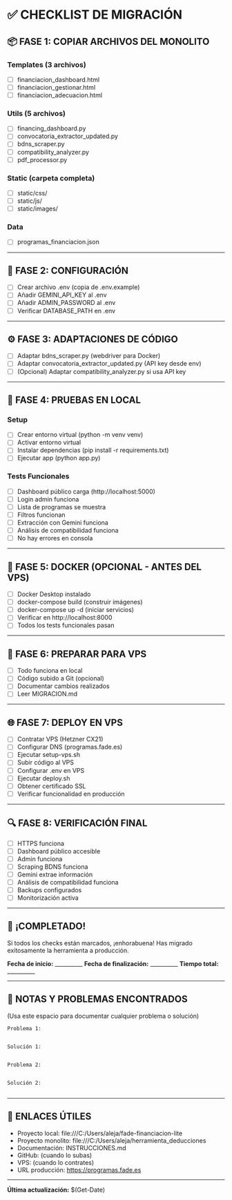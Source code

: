 # ✅ CHECKLIST DE MIGRACIÓN

## 📦 FASE 1: COPIAR ARCHIVOS DEL MONOLITO

### Templates (3 archivos)
- [ ] financiacion_dashboard.html
- [ ] financiacion_gestionar.html  
- [ ] financiacion_adecuacion.html

### Utils (5 archivos)
- [ ] financing_dashboard.py
- [ ] convocatoria_extractor_updated.py
- [ ] bdns_scraper.py
- [ ] compatibility_analyzer.py
- [ ] pdf_processor.py

### Static (carpeta completa)
- [ ] static/css/
- [ ] static/js/
- [ ] static/images/

### Data
- [ ] programas_financiacion.json

---

## 🔧 FASE 2: CONFIGURACIÓN

- [ ] Crear archivo .env (copia de .env.example)
- [ ] Añadir GEMINI_API_KEY al .env
- [ ] Añadir ADMIN_PASSWORD al .env
- [ ] Verificar DATABASE_PATH en .env

---

## ⚙️ FASE 3: ADAPTACIONES DE CÓDIGO

- [ ] Adaptar bdns_scraper.py (webdriver para Docker)
- [ ] Adaptar convocatoria_extractor_updated.py (API key desde env)
- [ ] (Opcional) Adaptar compatibility_analyzer.py si usa API key

---

## 🧪 FASE 4: PRUEBAS EN LOCAL

### Setup
- [ ] Crear entorno virtual (python -m venv venv)
- [ ] Activar entorno virtual
- [ ] Instalar dependencias (pip install -r requirements.txt)
- [ ] Ejecutar app (python app.py)

### Tests Funcionales
- [ ] Dashboard público carga (http://localhost:5000)
- [ ] Login admin funciona
- [ ] Lista de programas se muestra
- [ ] Filtros funcionan
- [ ] Extracción con Gemini funciona
- [ ] Análisis de compatibilidad funciona
- [ ] No hay errores en consola

---

## 🐳 FASE 5: DOCKER (OPCIONAL - ANTES DEL VPS)

- [ ] Docker Desktop instalado
- [ ] docker-compose build (construir imágenes)
- [ ] docker-compose up -d (iniciar servicios)
- [ ] Verificar en http://localhost:8000
- [ ] Todos los tests funcionales pasan

---

## 🚀 FASE 6: PREPARAR PARA VPS

- [ ] Todo funciona en local
- [ ] Código subido a Git (opcional)
- [ ] Documentar cambios realizados
- [ ] Leer MIGRACION.md

---

## 🌐 FASE 7: DEPLOY EN VPS

- [ ] Contratar VPS (Hetzner CX21)
- [ ] Configurar DNS (programas.fade.es)
- [ ] Ejecutar setup-vps.sh
- [ ] Subir código al VPS
- [ ] Configurar .env en VPS
- [ ] Ejecutar deploy.sh
- [ ] Obtener certificado SSL
- [ ] Verificar funcionalidad en producción

---

## 🔍 FASE 8: VERIFICACIÓN FINAL

- [ ] HTTPS funciona
- [ ] Dashboard público accesible
- [ ] Admin funciona
- [ ] Scraping BDNS funciona
- [ ] Gemini extrae información
- [ ] Análisis de compatibilidad funciona
- [ ] Backups configurados
- [ ] Monitorización activa

---

## 🎉 ¡COMPLETADO!

Si todos los checks están marcados, ¡enhorabuena! 
Has migrado exitosamente la herramienta a producción.

**Fecha de inicio:** __________
**Fecha de finalización:** __________
**Tiempo total:** __________

---

## 📝 NOTAS Y PROBLEMAS ENCONTRADOS

(Usa este espacio para documentar cualquier problema o solución)

```
Problema 1:


Solución 1:


Problema 2:


Solución 2:


```

---

## 🔗 ENLACES ÚTILES

- Proyecto local: file:///C:/Users/aleja/fade-financiacion-lite
- Proyecto monolito: file:///C:/Users/aleja/herramienta_deducciones  
- Documentación: INSTRUCCIONES.md
- GitHub: (cuando lo subas)
- VPS: (cuando lo contrates)
- URL producción: https://programas.fade.es

---

**Última actualización:** $(Get-Date)
